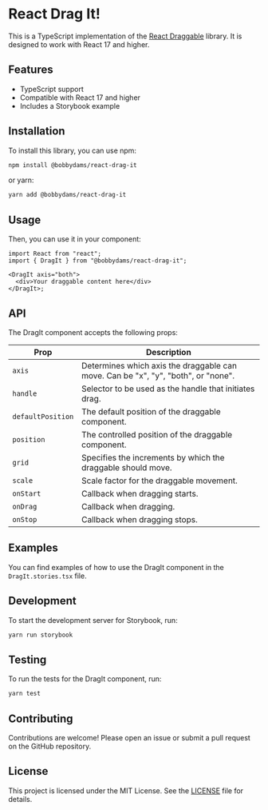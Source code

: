 # React Drag It!

This is a TypeScript implementation of the [React Draggable](https://github.com/react-grid-layout/react-draggable) library.
It is designed to work with React 17 and higher.

## Features

- TypeScript support
- Compatible with React 17 and higher
- Includes a Storybook example

## Installation

To install this library, you can use npm:

```bash
npm install @bobbydams/react-drag-it
```

or yarn:

```bash
yarn add @bobbydams/react-drag-it
```

## Usage

Then, you can use it in your component:

```tsx
import React from "react";
import { DragIt } from "@bobbydams/react-drag-it";

<DragIt axis="both">
  <div>Your draggable content here</div>
</DragIt>;
```

## API

The DragIt component accepts the following props:

| Prop              | Description                                                                       |
| ----------------- | --------------------------------------------------------------------------------- |
| `axis`            | Determines which axis the draggable can move. Can be "x", "y", "both", or "none". |
| `handle`          | Selector to be used as the handle that initiates drag.                            |
| `defaultPosition` | The default position of the draggable component.                                  |
| `position`        | The controlled position of the draggable component.                               |
| `grid`            | Specifies the increments by which the draggable should move.                      |
| `scale`           | Scale factor for the draggable movement.                                          |
| `onStart`         | Callback when dragging starts.                                                    |
| `onDrag`          | Callback when dragging.                                                           |
| `onStop`          | Callback when dragging stops.                                                     |

## Examples

You can find examples of how to use the DragIt component in the `DragIt.stories.tsx` file.

## Development

To start the development server for Storybook, run:

```bash
yarn run storybook
```

## Testing

To run the tests for the DragIt component, run:

```bash
yarn test
```

## Contributing

Contributions are welcome! Please open an issue or submit a pull request on the GitHub repository.

## License

This project is licensed under the MIT License. See the [LICENSE](./LICENSE) file for details.
